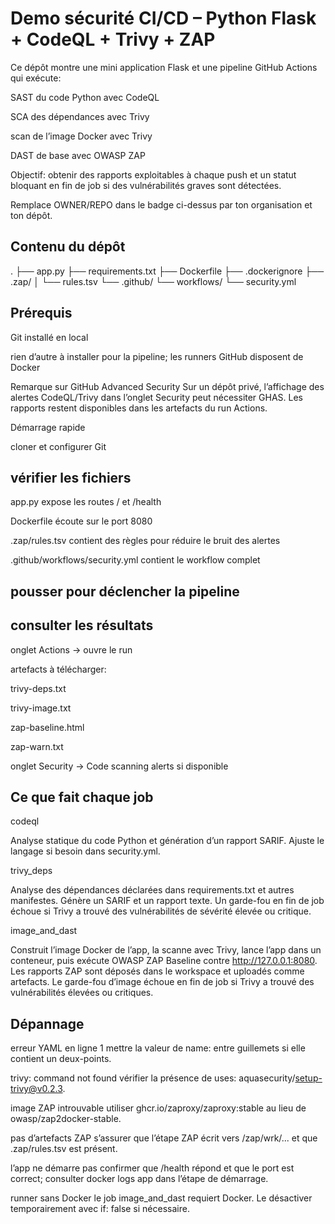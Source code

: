# Demo sécurité CI/CD – Python Flask + CodeQL + Trivy + ZAP

Ce dépôt montre une mini application Flask et une pipeline GitHub Actions qui exécute:

SAST du code Python avec CodeQL

SCA des dépendances avec Trivy

scan de l’image Docker avec Trivy

DAST de base avec OWASP ZAP

Objectif: obtenir des rapports exploitables à chaque push et un statut bloquant en fin de job si des vulnérabilités graves sont détectées.

Remplace OWNER/REPO dans le badge ci-dessus par ton organisation et ton dépôt.

## Contenu du dépôt

.
├── app.py
├── requirements.txt
├── Dockerfile
├── .dockerignore
├── .zap/
│   └── rules.tsv
└── .github/
    └── workflows/
        └── security.yml

## Prérequis

Git installé en local

rien d’autre à installer pour la pipeline; les runners GitHub disposent de Docker

Remarque sur GitHub Advanced Security
Sur un dépôt privé, l’affichage des alertes CodeQL/Trivy dans l’onglet Security peut nécessiter GHAS. Les rapports restent disponibles dans les artefacts du run Actions.

Démarrage rapide

cloner et configurer Git

## vérifier les fichiers

app.py expose les routes / et /health

Dockerfile écoute sur le port 8080

.zap/rules.tsv contient des règles pour réduire le bruit des alertes

.github/workflows/security.yml contient le workflow complet

## pousser pour déclencher la pipeline

## consulter les résultats

onglet Actions → ouvre le run

artefacts à télécharger:

trivy-deps.txt

trivy-image.txt

zap-baseline.html

zap-warn.txt

onglet Security → Code scanning alerts si disponible


## Ce que fait chaque job
codeql

Analyse statique du code Python et génération d’un rapport SARIF. Ajuste le langage si besoin dans security.yml.

trivy_deps

Analyse des dépendances déclarées dans requirements.txt et autres manifestes.
Génère un SARIF et un rapport texte. Un garde-fou en fin de job échoue si Trivy a trouvé des vulnérabilités de sévérité élevée ou critique.

image_and_dast

Construit l’image Docker de l’app, la scanne avec Trivy, lance l’app dans un conteneur, puis exécute OWASP ZAP Baseline contre http://127.0.0.1:8080.
Les rapports ZAP sont déposés dans le workspace et uploadés comme artefacts. Le garde-fou d’image échoue en fin de job si Trivy a trouvé des vulnérabilités élevées ou critiques.


## Dépannage

erreur YAML en ligne 1
mettre la valeur de name: entre guillemets si elle contient un deux-points.

trivy: command not found
vérifier la présence de uses: aquasecurity/setup-trivy@v0.2.3.

image ZAP introuvable
utiliser ghcr.io/zaproxy/zaproxy:stable au lieu de owasp/zap2docker-stable.

pas d’artefacts ZAP
s’assurer que l’étape ZAP écrit vers /zap/wrk/... et que .zap/rules.tsv est présent.

l’app ne démarre pas
confirmer que /health répond et que le port est correct; consulter docker logs app dans l’étape de démarrage.

runner sans Docker
le job image_and_dast requiert Docker. Le désactiver temporairement avec if: false si nécessaire.
